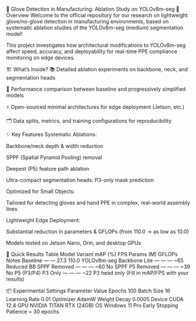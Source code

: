 🧤 Glove Detection in Manufacturing: Ablation Study on YOLOv8m-seg
🚀 Overview
Welcome to the official repository for our research on lightweight glove/no-glove detection in manufacturing environments, based on systematic ablation studies of the YOLOv8m-seg (medium) segmentation model!

This project investigates how architectural modifications to YOLOv8m-seg affect speed, accuracy, and deployability for real-time PPE compliance monitoring on edge devices.

🏗️ What’s Inside?
📚 Detailed ablation experiments on backbone, neck, and segmentation heads

🔬 Performance comparison between baseline and progressively simplified models

⚡ Open-sourced minimal architectures for edge deployment (Jetson, etc.)

🗂️ Data splits, metrics, and training configurations for reproducibility

✨ Key Features
Systematic Ablations:

Backbone/neck depth & width reduction

SPPF (Spatial Pyramid Pooling) removal

Deepest (P5) feature path ablation

Ultra-compact segmentation heads: P3-only mask prediction

Optimized for Small Objects:

Tailored for detecting gloves and hand PPE in complex, real-world assembly lines

Lightweight Edge Deployment:

Substantial reduction in parameters & GFLOPs (from 110.0 → as low as 10.0)

Models tested on Jetson Nano, Orin, and desktop GPUs

📝 Quick Results Table
Model Variant	mAP (%)	FPS	Params (M)	GFLOPs	Notes
Baseline	—	—	27.3	110.0	YOLOv8m-seg
Backbone Lite	—	—	—	~65	Reduced BB
SPPF Removed	—	—	—	~60	No SPPF
P5 Removed	—	—	—	~39	No P5 (P3/P4)
P3 Only	—	—	—	~22	P3 head only
(Fill in mAP/FPS with your results)

📦 Experimental Settings
Parameter	Value
Epochs	100
Batch Size	16
Learning Rate	0.01
Optimizer	AdamW
Weight Decay	0.0005
Device	CUDA 12.4
GPU	NVIDIA TITAN RTX (24GB)
OS	Windows 11 Pro
Early Stopping	Patience = 30 epochs
